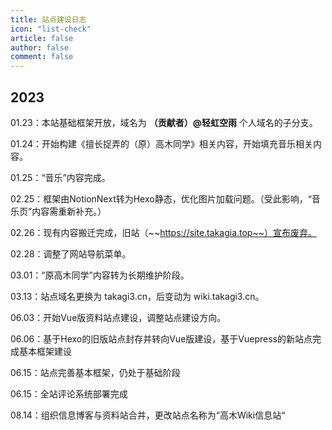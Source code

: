 ```yaml
---
title: 站点建设日志
icon: "list-check"
article: false
author: false
comment: false
---
```

## 2023
01.23：本站基础框架开放，域名为 **（贡献者）@轻虹空雨** 个人域名的子分支。

01.24：开始构建《擅长捉弄的（原）高木同学》相关内容，开始填充音乐相关内容。

01.25：“音乐”内容完成。

02.25：框架由NotionNext转为Hexo静态，优化图片加载问题。（受此影响，“音乐页”内容需重新补充。）

02.26：现有内容搬迁完成，旧站（~~https://site.takagia.top~~）宣布废弃。

02.28：调整了网站导航菜单。

03.01：“原高木同学”内容转为长期维护阶段。

03.13：站点域名更换为 takagi3.cn，后变动为 wiki.takagi3.cn。

06.03：开始Vue版资料站点建设，调整站点建设方向。

06.06：基于Hexo的旧版站点封存并转向Vue版建设，基于Vuepress的新站点完成基本框架建设

06.15：站点完善基本框架，仍处于基础阶段

06.15：全站评论系统部署完成

08.14：组织信息博客与资料站合并，更改站点名称为“高木Wiki信息站“










